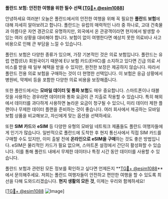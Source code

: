 **폴란드 보험: 안전한 여행을 위한 필수 선택 [[TG💪+ @esim1088](https://t.me/s/esim1088)]**

안녕하세요 여러분! 오늘은 폴란드에서의 안전한 여행을 위해 꼭 필요한 **폴란드 보험**에 대해 자세히 알아보려고 합니다. 폴란드는 유럽의 매력적인 나라 중 하나로, 고대 건축물과 아름다운 자연 경관으로 유명하지만, 외국에서 온 관광객이라면 현지에서 발생할 수 있는 여러 상황을 대비해야 합니다. 보험이 없이 여행한다면 예상치 못한 의료비나 사고 비용으로 인해 큰 부담을 느낄 수 있습니다.

폴란드 보험은 다양한 종류가 있으며, 가장 기본적인 것은 의료 보험입니다. 폴란드는 유럽 연합(EU) 회원국이기 때문에 EU 보험 카드(EHIC)를 소지하고 있다면 긴급 의료 서비스를 받을 때 일부 혜택을 받을 수 있지만, 완전한 보장은 제공하지 않습니다. 따라서 폴란드 전용 의료 보험을 구매하는 것이 더 현명한 선택입니다. 이 보험은 응급 상황에서 병원비, 약제비 등을 포함한 다양한 의료 비용을 보장해줍니다.

또한 폴란드에서는 **모바일 데이터 및 통화 보험**도 매우 중요합니다. 스마트폰이나 태블릿을 사용하는 경우라면 데이터와 통화 요금이 큰 지출로 작용할 수 있습니다. 특히 해외에서 데이터를 과다하게 사용하면 놀라운 요금이 청구될 수 있으니, 미리 데이터 제한 플랜이나 무제한 데이터 플랜을 준비하는 것이 좋습니다. 여러 회사에서 제공하는 모바일 보험 상품을 비교해보고, 자신에게 맞는 옵션을 선택하세요.

또한 **SIM 카드**와 **eSIM** 등 다양한 유형의 모바일 네트워크 제품들도 폴란드 여행자들에게 인기가 많습니다. 일반적으로 폴란드에 도착한 후 현지 통신사에서 직접 SIM 카드를 구매할 수도 있지만, 이미 출발 전에 **온라인으로 eSIM을 구매**하는 것도 좋은 방법입니다. eSIM은 물리적인 카드가 필요 없으며, 스마트폰 설정에서 간단히 활성화할 수 있습니다. 이를 통해 폴란드 내에서 무제한 데이터나 특정 시간 동안 데이터를 사용할 수 있습니다.

폴란드 보험과 관련된 모든 정보를 확인하고 싶다면 언제든지 **[TG💪+ @esim1088](https://t.me/s/esim1088)**에서 문의해주세요. 저희는 폴란드 여행자들이 안전하고 편안한 여행을 할 수 있도록 최선을 다해 도와드리겠습니다. **현지 생활의 모든 것**, 이제는 우리와 함께하세요!

[[TG💪+ @esim1088](https://t.me/s/esim1088) ![Image](https://i.postimg.cc/Y0z9fWf4/image.png)]